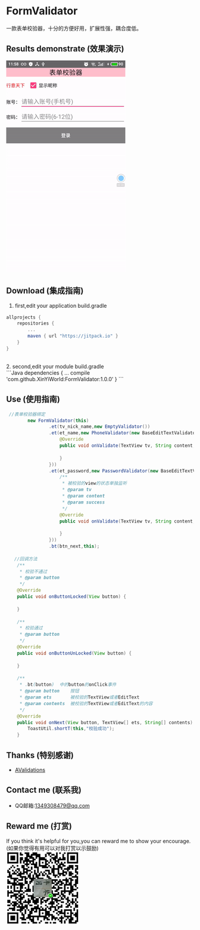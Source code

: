 FormValidator
===================================
一款表单校验器，十分的方便好用，扩展性强，耦合度低。

## Results demonstrate (效果演示)
![image](https://github.com/XinYiWorld/FormValidator/blob/master/result.gif)
## Download (集成指南)
1. first,edit your application build.gradle<br />
```Groovy
allprojects {
    repositories {
        ...
        maven { url "https://jitpack.io" }
    }
}
```
<br />
2. second,edit your module build.gradle<br />
```Java
dependencies {
    ...
    compile 'com.github.XinYiWorld:FormValidator:1.0.0'
}
```

## Use (使用指南)
```Java
 //表单校验器绑定
        new FormValidator(this)
                .et(tv_nick_name,new EmptyValidator())
                .et(et_name,new PhoneValidator(new BaseEditTextValidator.OnValidatorResultObserver() {
                    @Override
                    public void onValidate(TextView tv, String content, boolean success) {

                    }
                }))
                .et(et_password,new PasswordValidator(new BaseEditTextValidator.OnValidatorResultObserver() {
                    /**
                     * 被校验的view的状态单独监听
                     * @param tv
                     * @param content
                     * @param success
                     */
                    @Override
                    public void onValidate(TextView tv, String content, boolean success) {

                    }
                }))
                .bt(btn_next,this);
                
   //回调方法
    /**
     * 校验不通过
     * @param button
     */
    @Override
    public void onButtonLocked(View button) {

    }

    /**
     * 校验通过
     * @param button
     */
    @Override
    public void onButtonUnLocked(View button) {

    }

    /**
     * .bt(button)  中的button的onClick事件
     * @param button    按钮
     * @param ets       被校验的TextView或者EditText
     * @param contents  被校验的TextView或者EditText的内容
     */
    @Override
    public void onNext(View button, TextView[] ets, String[] contents) {
        ToastUtil.shortT(this,"校验成功");
    }

```
 
## Thanks (特别感谢)
* [AValidations](https://github.com/xiaob/AValidations)

## Contact me (联系我)
* QQ邮箱:1349308479@qq.com

## Reward me (打赏)
  If you think it's helpful for you,you can reward me to show your encourage.(如果你觉得有用可以对我打赏以示鼓励)<br/>
  ![image](https://github.com/XinYiWorld/CZSuperAdapters/blob/master/wx.png)
  
